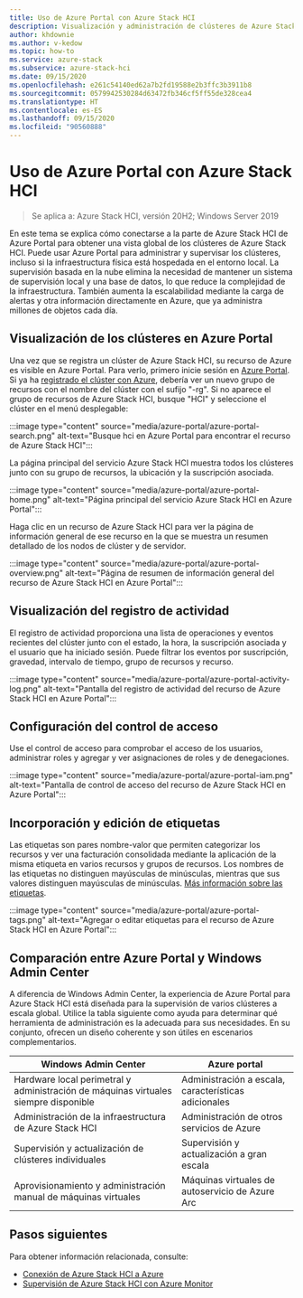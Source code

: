 ```yaml
---
title: Uso de Azure Portal con Azure Stack HCI
description: Visualización y administración de clústeres de Azure Stack HCI mediante Azure Portal.
author: khdownie
ms.author: v-kedow
ms.topic: how-to
ms.service: azure-stack
ms.subservice: azure-stack-hci
ms.date: 09/15/2020
ms.openlocfilehash: e261c54140ed62a7b2fd19588e2b3ffc3b3911b8
ms.sourcegitcommit: 0579942530284d63472fb346cf5ff55de328cea4
ms.translationtype: HT
ms.contentlocale: es-ES
ms.lasthandoff: 09/15/2020
ms.locfileid: "90560888"
---
```

# <a name="use-the-azure-portal-with-azure-stack-hci"></a>Uso de Azure Portal con Azure Stack HCI

> Se aplica a: Azure Stack HCI, versión 20H2; Windows Server 2019

En este tema se explica cómo conectarse a la parte de Azure Stack HCI de Azure Portal para obtener una vista global de los clústeres de Azure Stack HCI. Puede usar Azure Portal para administrar y supervisar los clústeres, incluso si la infraestructura física está hospedada en el entorno local. La supervisión basada en la nube elimina la necesidad de mantener un sistema de supervisión local y una base de datos, lo que reduce la complejidad de la infraestructura. También aumenta la escalabilidad mediante la carga de alertas y otra información directamente en Azure, que ya administra millones de objetos cada día.

## <a name="view-your-clusters-in-the-azure-portal"></a>Visualización de los clústeres en Azure Portal

Una vez que se registra un clúster de Azure Stack HCI, su recurso de Azure es visible en Azure Portal. Para verlo, primero inicie sesión en [Azure Portal](https://portal.azure.com). Si ya ha [registrado el clúster con Azure](../deploy/register-with-azure.md), debería ver un nuevo grupo de recursos con el nombre del clúster con el sufijo "-rg". Si no aparece el grupo de recursos de Azure Stack HCI, busque "HCI" y seleccione el clúster en el menú desplegable:

:::image type="content" source="media/azure-portal/azure-portal-search.png" alt-text="Busque hci en Azure Portal para encontrar el recurso de Azure Stack HCI":::

La página principal del servicio Azure Stack HCI muestra todos los clústeres junto con su grupo de recursos, la ubicación y la suscripción asociada.

:::image type="content" source="media/azure-portal/azure-portal-home.png" alt-text="Página principal del servicio Azure Stack HCI en Azure Portal":::

Haga clic en un recurso de Azure Stack HCI para ver la página de información general de ese recurso en la que se muestra un resumen detallado de los nodos de clúster y de servidor.

:::image type="content" source="media/azure-portal/azure-portal-overview.png" alt-text="Página de resumen de información general del recurso de Azure Stack HCI en Azure Portal":::

## <a name="view-the-activity-log"></a>Visualización del registro de actividad

El registro de actividad proporciona una lista de operaciones y eventos recientes del clúster junto con el estado, la hora, la suscripción asociada y el usuario que ha iniciado sesión. Puede filtrar los eventos por suscripción, gravedad, intervalo de tiempo, grupo de recursos y recurso.

:::image type="content" source="media/azure-portal/azure-portal-activity-log.png" alt-text="Pantalla del registro de actividad del recurso de Azure Stack HCI en Azure Portal":::

## <a name="configure-access-control"></a>Configuración del control de acceso

Use el control de acceso para comprobar el acceso de los usuarios, administrar roles y agregar y ver asignaciones de roles y de denegaciones.

:::image type="content" source="media/azure-portal/azure-portal-iam.png" alt-text="Pantalla de control de acceso del recurso de Azure Stack HCI en Azure Portal":::

## <a name="add-and-edit-tags"></a>Incorporación y edición de etiquetas

Las etiquetas son pares nombre-valor que permiten categorizar los recursos y ver una facturación consolidada mediante la aplicación de la misma etiqueta en varios recursos y grupos de recursos. Los nombres de las etiquetas no distinguen mayúsculas de minúsculas, mientras que sus valores distinguen mayúsculas de minúsculas. [Más información sobre las etiquetas](/azure/azure-resource-manager/management/tag-resources).

:::image type="content" source="media/azure-portal/azure-portal-tags.png" alt-text="Agregar o editar etiquetas para el recurso de Azure Stack HCI en Azure Portal":::

## <a name="compare-azure-portal-and-windows-admin-center"></a>Comparación entre Azure Portal y Windows Admin Center

A diferencia de Windows Admin Center, la experiencia de Azure Portal para Azure Stack HCI está diseñada para la supervisión de varios clústeres a escala global. Utilice la tabla siguiente como ayuda para determinar qué herramienta de administración es la adecuada para sus necesidades. En su conjunto, ofrecen un diseño coherente y son útiles en escenarios complementarios.

| Windows Admin Center | Azure portal |
| --------------- | --------------- |
| Hardware local perimetral y administración de máquinas virtuales siempre disponible | Administración a escala, características adicionales |
| Administración de la infraestructura de Azure Stack HCI | Administración de otros servicios de Azure |
| Supervisión y actualización de clústeres individuales | Supervisión y actualización a gran escala |
| Aprovisionamiento y administración manual de máquinas virtuales | Máquinas virtuales de autoservicio de Azure Arc |

## <a name="next-steps"></a>Pasos siguientes

Para obtener información relacionada, consulte:

- [Conexión de Azure Stack HCl a Azure](../deploy/register-with-azure.md)
- [Supervisión de Azure Stack HCI con Azure Monitor](azure-monitor.md)
